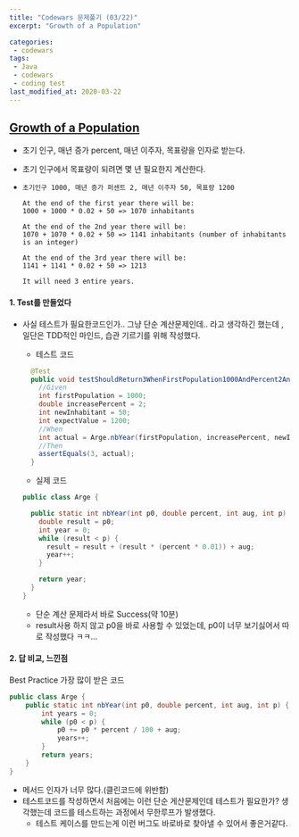 ```yaml
---
title: "Codewars 문제풀기 (03/22)"
excerpt: "Growth of a Population"

categories:
 - codewars
tags:
 - Java
 - codewars
 - coding test
last_modified_at: 2020-03-22
---
```




## [Growth of a Population](https://www.codewars.com/kata/563b662a59afc2b5120000c6/train/java)

* 초기 인구, 매년 증가 percent, 매년 이주자, 목표량을 인자로 받는다.

* 초기 인구에서 목표량이 되려면 몇 년 필요한지 계산한다.

* ```
  초기인구 1000, 매년 증가 퍼센트 2, 매년 이주자 50, 목표량 1200 
  
  At the end of the first year there will be: 
  1000 + 1000 * 0.02 + 50 => 1070 inhabitants
  
  At the end of the 2nd year there will be: 
  1070 + 1070 * 0.02 + 50 => 1141 inhabitants (number of inhabitants is an integer)
  
  At the end of the 3rd year there will be:
  1141 + 1141 * 0.02 + 50 => 1213
  
  It will need 3 entire years.
  ```


#### 1. Test를 만들었다

* 사실 테스트가 필요한코드인가.. 그냥 단순 계산문제인데.. 라고 생각하긴 했는데 , 일단은 TDD적인 마인드, 습관 기르기를 위해 작성했다.

  * 테스트 코드

  ``` java
    @Test
    public void testShouldReturn3WhenFirstPopulation1000AndPercent2AndNewInhabitant50AndWantToSee1200() {
      //Given
      int firstPopulation = 1000;
      double increasePercent = 2;
      int newInhabitant = 50;
      int expectValue = 1200;
      //When
      int actual = Arge.nbYear(firstPopulation, increasePercent, newInhabitant, expectValue);
      //Then
      assertEquals(3, actual);
    }
  ```
  
  * 실제 코드
  
  ```java
  public class Arge {
  
    public static int nbYear(int p0, double percent, int aug, int p) {
      double result = p0;
      int year = 0;
      while (result < p) {
        result = result + (result * (percent * 0.01)) + aug;
        year++;
      }
  
      return year;
    }
  }
  ```
  
  * 단순 계산 문제라서 바로 Success(약 10분)
  * result사용 하지 않고 p0을 바로 사용할 수 있었는데, p0이 너무 보기싫어서 따로 작성했다 ㅋㅋ...
  

####  2. 답 비교, 느낀점

Best Practice 가장 많이 받은 코드

```java
public class Arge {
    public static int nbYear(int p0, double percent, int aug, int p) {
        int years = 0;
        while (p0 < p) {
            p0 += p0 * percent / 100 + aug;
            years++;
        }
        return years;
    }
}
```

* 메서드 인자가 너무 많다.(클린코드에 위반함)
* 테스트코드를 작성하면서 처음에는 이런 단순 게산문제인데 테스트가 필요한가? 생각했는데 코드를 테스트하는 과정에서 무한루프가 발생했다.
  * 테스트 케이스를 만드는게 이런 버그도 바로바로 찾아낼 수 있어서 좋은거같다.